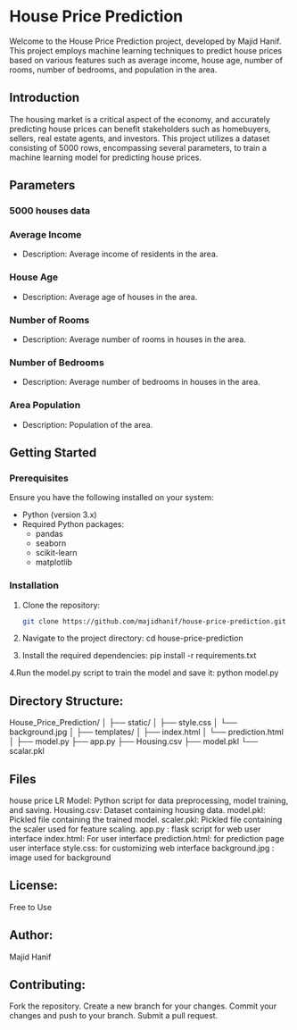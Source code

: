# House Price Prediction

Welcome to the House Price Prediction project, developed by Majid Hanif. This project employs machine learning techniques to predict house prices based on various features such as average income, house age, number of rooms, number of bedrooms, and population in the area.

## Introduction

The housing market is a critical aspect of the economy, and accurately predicting house prices can benefit stakeholders such as homebuyers, sellers, real estate agents, and investors. This project utilizes a dataset consisting of 5000 rows, encompassing several parameters, to train a machine learning model for predicting house prices.

## Parameters

### 5000 houses data

### Average Income
- Description: Average income of residents in the area.

### House Age
- Description: Average age of houses in the area.

### Number of Rooms
- Description: Average number of rooms in houses in the area.

### Number of Bedrooms
- Description: Average number of bedrooms in houses in the area.

### Area Population
- Description: Population of the area.

## Getting Started

### Prerequisites

Ensure you have the following installed on your system:

- Python (version 3.x)
- Required Python packages:
  - pandas
  - seaborn
  - scikit-learn
  - matplotlib

### Installation

1. Clone the repository:

   ```bash
   git clone https://github.com/majidhanif/house-price-prediction.git
   
2. Navigate to the project directory:
cd house-price-prediction

4. Install the required dependencies:
   pip install -r requirements.txt
   
4.Run the model.py script to train the model and save it:
python model.py

## Directory Structure:

House_Price_Prediction/
│
├── static/
│   ├── style.css
│   └── background.jpg
│
├── templates/
│   ├── index.html
│   └── prediction.html
│
├── model.py
├── app.py
├── Housing.csv
├── model.pkl
└── scalar.pkl



## Files
house price LR Model: Python script for data preprocessing, model training, and saving.
Housing.csv: Dataset containing housing data.
model.pkl: Pickled file containing the trained model.
scaler.pkl: Pickled file containing the scaler used for feature scaling.
app.py : flask script for web user interface
index.html: For user interface
prediction.html: for prediction page user interface
style.css: for customizing web interface
background.jpg : image used for background

## License:
Free to Use

## Author:
Majid Hanif

## Contributing:
Fork the repository.
Create a new branch for your changes.
Commit your changes and push to your branch.
Submit a pull request.

